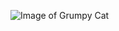 ![Image of Grumpy Cat](https://exumag.com/wp-content/uploads/2018/02/Grumpy-Cat-t%C5%82o-1170x659.jpg)
